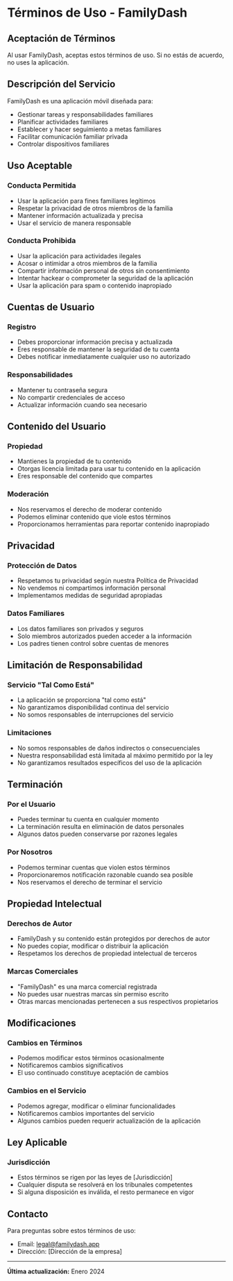 # Términos de Uso - FamilyDash

## Aceptación de Términos

Al usar FamilyDash, aceptas estos términos de uso. Si no estás de acuerdo, no uses la aplicación.

## Descripción del Servicio

FamilyDash es una aplicación móvil diseñada para:
- Gestionar tareas y responsabilidades familiares
- Planificar actividades familiares
- Establecer y hacer seguimiento a metas familiares
- Facilitar comunicación familiar privada
- Controlar dispositivos familiares

## Uso Aceptable

### Conducta Permitida
- Usar la aplicación para fines familiares legítimos
- Respetar la privacidad de otros miembros de la familia
- Mantener información actualizada y precisa
- Usar el servicio de manera responsable

### Conducta Prohibida
- Usar la aplicación para actividades ilegales
- Acosar o intimidar a otros miembros de la familia
- Compartir información personal de otros sin consentimiento
- Intentar hackear o comprometer la seguridad de la aplicación
- Usar la aplicación para spam o contenido inapropiado

## Cuentas de Usuario

### Registro
- Debes proporcionar información precisa y actualizada
- Eres responsable de mantener la seguridad de tu cuenta
- Debes notificar inmediatamente cualquier uso no autorizado

### Responsabilidades
- Mantener tu contraseña segura
- No compartir credenciales de acceso
- Actualizar información cuando sea necesario

## Contenido del Usuario

### Propiedad
- Mantienes la propiedad de tu contenido
- Otorgas licencia limitada para usar tu contenido en la aplicación
- Eres responsable del contenido que compartes

### Moderación
- Nos reservamos el derecho de moderar contenido
- Podemos eliminar contenido que viole estos términos
- Proporcionamos herramientas para reportar contenido inapropiado

## Privacidad

### Protección de Datos
- Respetamos tu privacidad según nuestra Política de Privacidad
- No vendemos ni compartimos información personal
- Implementamos medidas de seguridad apropiadas

### Datos Familiares
- Los datos familiares son privados y seguros
- Solo miembros autorizados pueden acceder a la información
- Los padres tienen control sobre cuentas de menores

## Limitación de Responsabilidad

### Servicio "Tal Como Está"
- La aplicación se proporciona "tal como está"
- No garantizamos disponibilidad continua del servicio
- No somos responsables de interrupciones del servicio

### Limitaciones
- No somos responsables de daños indirectos o consecuenciales
- Nuestra responsabilidad está limitada al máximo permitido por la ley
- No garantizamos resultados específicos del uso de la aplicación

## Terminación

### Por el Usuario
- Puedes terminar tu cuenta en cualquier momento
- La terminación resulta en eliminación de datos personales
- Algunos datos pueden conservarse por razones legales

### Por Nosotros
- Podemos terminar cuentas que violen estos términos
- Proporcionaremos notificación razonable cuando sea posible
- Nos reservamos el derecho de terminar el servicio

## Propiedad Intelectual

### Derechos de Autor
- FamilyDash y su contenido están protegidos por derechos de autor
- No puedes copiar, modificar o distribuir la aplicación
- Respetamos los derechos de propiedad intelectual de terceros

### Marcas Comerciales
- "FamilyDash" es una marca comercial registrada
- No puedes usar nuestras marcas sin permiso escrito
- Otras marcas mencionadas pertenecen a sus respectivos propietarios

## Modificaciones

### Cambios en Términos
- Podemos modificar estos términos ocasionalmente
- Notificaremos cambios significativos
- El uso continuado constituye aceptación de cambios

### Cambios en el Servicio
- Podemos agregar, modificar o eliminar funcionalidades
- Notificaremos cambios importantes del servicio
- Algunos cambios pueden requerir actualización de la aplicación

## Ley Aplicable

### Jurisdicción
- Estos términos se rigen por las leyes de [Jurisdicción]
- Cualquier disputa se resolverá en los tribunales competentes
- Si alguna disposición es inválida, el resto permanece en vigor

## Contacto

Para preguntas sobre estos términos de uso:
- Email: legal@familydash.app
- Dirección: [Dirección de la empresa]

---

**Última actualización:** Enero 2024
